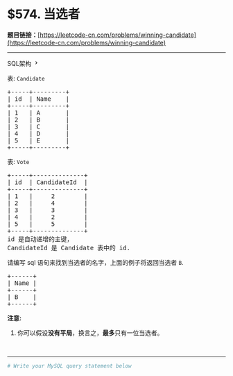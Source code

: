 # $574. 当选者

**题目链接：**[https://leetcode-cn.com/problems/winning-candidate](https://leetcode-cn.com/problems/winning-candidate)

---

<div class="content__1Y2H">
 <div class="sql-schema-wrapper__1jqS">
  <a class="sql-schema-link__1VAC">SQL架构
   <svg viewbox="0 0 24 24" width="1em" height="1em" class="css-1lc17o4-icon">
    <path fill-rule="evenodd" d="M10 6L8.59 7.41 13.17 12l-4.58 4.59L10 18l6-6z"></path>
   </svg></a>
 </div>
 <div class="notranslate">
  <p>表: <code>Candidate</code></p> 
  <pre class="language-text">+-----+---------+
| id  | Name    |
+-----+---------+
| 1   | A       |
| 2   | B       |
| 3   | C       |
| 4   | D       |
| 5   | E       |
+-----+---------+  
</pre> 
  <p>表: <code>Vote</code></p> 
  <pre class="language-text">+-----+--------------+
| id  | CandidateId  |
+-----+--------------+
| 1   |     2        |
| 2   |     4        |
| 3   |     3        |
| 4   |     2        |
| 5   |     5        |
+-----+--------------+
id 是自动递增的主键，
CandidateId 是 Candidate 表中的 id.
</pre> 
  <p>请编写 sql 语句来找到当选者的名字，上面的例子将返回当选者 <code>B</code>.</p> 
  <pre class="language-text">+------+
| Name |
+------+
| B    |
+------+
</pre> 
  <p><strong>注意:</strong></p> 
  <ol> 
   <li>你可以假设<strong>没有平局</strong>，换言之，<strong>最多</strong>只有一位当选者。</li> 
  </ol> 
  <p>&nbsp;</p> 
 </div>
</div>

---

```sh
# Write your MySQL query statement below
```